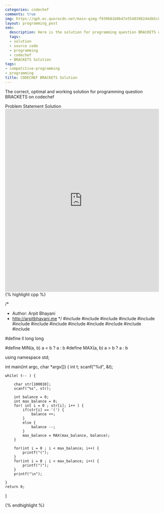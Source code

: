 ```yaml
---
categories: codechef
comments: true
img: https://qph.ec.quoracdn.net/main-qimg-f939681b0b47e5540398244db5c8966f?convert_to_webp=true
layout: programming_post
seo:
  description: Here is the solution for programming question BRACKETS on codechef
  tags:
  - solution
  - source code
  - programming
  - codechef
  - BRACKETS Solution
tags:
- competitive-programming
- programming
title: CODECHEF BRACKETS Solution
---
```

The correct, optimal and working solution for programming question BRACKETS on codechef

<div class="ui secondary pointing large menu">
  <a class="grey item" data-tab="problem-statement">
    Problem Statement
  </a>
  <a class="active item grey" data-tab="solution">
    Solution
  </a>
</div>
<div class="ui bottom attached tab" data-tab="problem-statement">
    <iframe src="https://www.codechef.com/problems/BRACKETS" width="100%" height="600px" style="overflow: scroll; border: none;"></iframe>
</div>
<div class="ui bottom attached active tab" data-tab="solution">
{% highlight cpp %}

/*
 *  Author: Arpit Bhayani
 *  http://arpitbhayani.me
 */
#include <cmath>
#include <cstdio>
#include <cstdlib>
#include <climits>
#include <deque>
#include <iostream>
#include <list>
#include <limits>
#include <map>
#include <queue>
#include <set>
#include <stack>
#include <vector>

#define ll long long

#define MIN(a, b) a < b ? a : b
#define MAX(a, b) a > b ? a : b

using namespace std;

int main(int argc, char *argv[]) {
    int t;
    scanf("%d", &t);

    while( t-- ) {

        char str[100010];
        scanf("%s", str);

        int balance = 0;
        int max_balance = 0;
        for( int i = 0 ; str[i]; i++ ) {
            if(str[i] == '(') {
                balance ++;
            }
            else {
                balance --;
            }
            max_balance = MAX(max_balance, balance);
        }

        for(int i = 0 ; i < max_balance; i++) {
            printf("(");
        }
        for(int i = 0 ; i < max_balance; i++) {
            printf(")");
        }
        printf("\n");

    }
    return 0;
}


{% endhighlight %}
</div>
